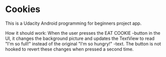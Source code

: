 # Cookies
This is a Udacity Android programming for beginners project app.

How it should work:
When the user presses the EAT COOKIE -button in the UI, it changes the background picture and updates the TextView
to read "I'm so full!" instead of the original "I'm so hungry!" -text. The button is not hooked to revert these changes
when pressed a second time.
